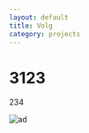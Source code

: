 ```yaml
---
layout: default
title: Volg
category: projects
---
```

# 3123

234

![ad](http://lorempixel.com/400/200/)

